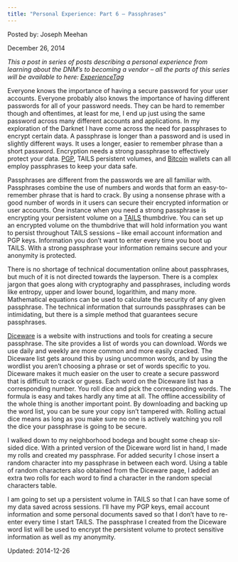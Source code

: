 ```yaml
---
title: "Personal Experience: Part 6 – Passphrases"
---
```


Posted by: Joseph Meehan

<span>December 26, 2014</span>

<p><em>This a post in series of posts describing a personal experience from learning about the DNM’s to becoming a vendor – all the parts of this series will be available to here: <a href="tag/ExperienceTag/">ExperienceTag</a></em></p>
<p>Everyone knows the importance of having a secure password for your user accounts. Everyone probably also knows the importance of having different passwords for all of your password needs. They can be hard to remember though and oftentimes, at least for me, I end up just using the same password across many different accounts and applications. In my exploration of the Darknet I have come across the need for passphrases to encrypt certain data. A passphrase is longer than a password and is used in slightly different ways. It uses a longer, easier to remember phrase than a short password. Encryption needs a strong passphrase to effectively protect your data. <a title="PGP Tutorial For Newbs (Gpg4Win)" href="2013/11/11/pgp-tutorial-for-newbs-gpg4win/">PGP</a>, TAILS persistent volumes, and <a href="tag/bitcoin/">Bitcoin</a> wallets can all employ passphrases to keep your data safe.</p>
<p>Passphrases are different from the passwords we are all familiar with. Passphrases combine the use of numbers and words that form an easy-to-remember phrase that is hard to crack. By using a nonsense phrase with a good number of words in it users can secure their encrypted information or user accounts. One instance when you need a strong passphrase is encrypting your persistent volume on a <a href="https://g-i-r.github.io/deepdotweb/2014/06/14/simple-tails-installation/">TAILS</a> thumbdrive. You can set up an encrypted volume on the thumbdrive that will hold information you want to persist throughout TAILS sessions – like email account information and PGP keys. Information you don’t want to enter every time you boot up TAILS. With a strong passphrase your information remains secure and your anonymity is protected.</p>
<p>There is no shortage of technical documentation online about passphrases, but much of it is not directed towards the layperson. There is a complex jargon that goes along with cryptography and passphrases, including words like entropy, upper and lower bound, logarithim, and many more. Mathematical equations can be used to calculate the security of any given passphrase. The technical information that surrounds passphrases can be intimidating, but there is a simple method that guarantees secure passphrases.</p>
<p><a href="http://world.std.com/~reinhold/diceware.html" target="_blank">Diceware</a> is a website with instructions and tools for creating a secure passphrase. The site provides a list of words you can download. Words we use daily and weekly are more common and more easily cracked. The Diceware list gets around this by using uncommon words, and by using the wordlist you aren’t choosing a phrase or set of words specific to you. Diceware makes it much easier on the user to create a secure password that is difficult to crack or guess. Each word on the Diceware list has a corresponding number. You roll dice and pick the corresponding words. The formula is easy and takes hardly any time at all. The offline accessibility of the whole thing is another important point. By downloading and backing up the word list, you can be sure your copy isn’t tampered with. Rolling actual dice means as long as you make sure no one is actively watching you roll the dice your passphrase is going to be secure.</p>
<p>I walked down to my neighborhood bodega and bought some cheap six-sided dice. With a printed version of the Diceware word list in hand, I made my rolls and created my passphrase. For added security I chose insert a random character into my passphrase in between each word. Using a table of random characters also obtained from the Diceware page, I added an extra two rolls for each word to find a character in the random special characters table.</p>
<p>I am going to set up a persistent volume in TAILS so that I can have some of my data saved across sessions. I’ll have my PGP keys, email account information and some personal documents saved so that I don’t have to re-enter every time I start TAILS. The passphrase I created from the Diceware word list will be used to encrypt the persistent volume to protect sensitive information as well as my anonymity.</p>

Updated: 2014-12-26

    
